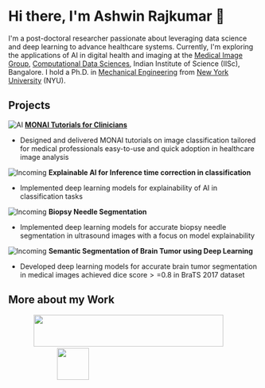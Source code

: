 # Hi there, I'm Ashwin Rajkumar 👋

<!--
**rashwinr/rashwinr** is a ✨ _special_ ✨ repository because its `README.md` (this file) appears on your GitHub profile.

Here are some ideas to get you started:

- 🔭 I’m currently working on ...
- 🌱 I’m currently learning ...
- 👯 I’m looking to collaborate on ...
- 🤔 I’m looking for help with ...
- 💬 Ask me about ...
- 📫 How to reach me: ...
- 😄 Pronouns: ...
- ⚡ Fun fact: ...
-->
I'm a post-doctoral researcher passionate about leveraging data science and deep learning to advance healthcare systems. Currently, I'm exploring the applications of AI in digital health and imaging at the [Medical Image Group](https://cds.iisc.ac.in/faculty/yalavarthy/MIG/People.html), [Computational Data Sciences](https://cds.iisc.ac.in/), Indian Institute of Science (IISc), Bangalore. I hold a Ph.D. in [Mechanical Engineering](http://mechatronics.engineering.nyu.edu/) from [New York University](https://engineering.nyu.edu/) (NYU). 

## Projects
![AI](https://img.shields.io/badge/AI-Tutorials-blue) **[MONAI Tutorials for Clinicians](https://github.com/rashwinr/MONAI_tutorials)**
      
- Designed and delivered MONAI tutorials on image classification tailored for medical professionals easy-to-use and quick adoption in healthcare image analysis
     
![Incoming](https://img.shields.io/badge/Status-Incoming-blue) **Explainable AI for Inference time correction in classification**
      
-  Implemented deep learning models for explainability of AI in classification tasks
     
![Incoming](https://img.shields.io/badge/Status-Incoming-blue) **Biopsy Needle Segmentation**
      
-  Implemented deep learning models for accurate biopsy needle segmentation in ultrasound images with a focus on model explainability
     
![Incoming](https://img.shields.io/badge/Status-Incoming-blue) **Semantic Segmentation of Brain Tumor using Deep Learning**
      
- Developed deep learning models for accurate brain tumor segmentation in medical images achieved dice score$>=$0.8 in BraTS 2017 dataset

## More about my Work
<!--
## Publications & Patents
* **Author of 2+ journal publications, 8 conference papers, and contributor to 3 patent applications.** 
![Awesome](https://img.shields.io/badge/Awesome-YES-brightgreen) 



* **Technology Translation of Medical Devices:** [Link to publications or presentations (if available)] -  My Ph.D. dissertation focused on the translation of innovative medical devices from research to clinical practice.
* **(Add other relevant projects from your CV or personal portfolio)**
* **(Consider adding links to your Google Scholar profile or specific publications)**
## Experience
* **Research Scientist** at Indian Institute of Science (IISc), Bangalore
* **Post-doctoral Researcher** at Indian Institute of Science (IISc), Bangalore
* **Principal Consultant** at Om Raaj Solar & Wind Power
* **Software Consultant** at SC Associates PC, NYC
* **Teaching/Research Assistant** at New York University
* **Assistant Design Engineer** at MECON LIMITED, Bangalore

## Education
* **Ph.D. in Mechanical Engineering** - New York University (NYU)
* **M.S. in Mechanical Engineering** - New York University (NYU)
* **B.Tech. in Mechanical Engineering** - NIT Trichy

## Awards & Recognition
* **Smartgun Design Challenge Winner** - Brooklyn Borough President
* **E-Team Grant (Stage I & II) Awardee** - VentureWell
* **BioMedical Engineering Idea Award Winner** - VentureWell
* **Best PhD Qualifying Performance** - New York University

## Skills
* **Programming Languages:** Python
* **Libraries & Frameworks:** pandas, matplotlib, NumPy, scikit-learn, PyTorch, MONAI
* **Tools:** Linux, MS Office Suite, MATLAB, SolidWorks, Eagle, DFMA, AutoCAD, Arduino, Propeller, Raspberry Pi
* **Domains:** Image processing, computer vision, machine learning, deep learning, medical image analysis (CT, Ultrasound, MRI), AI explainability, embedded systems, robotics, data analysis, statistical analysis, data visualization

-->
&nbsp;&nbsp;&nbsp;&nbsp;&nbsp;&nbsp;&nbsp;&nbsp;&nbsp;&nbsp;&nbsp;&nbsp;
<a href="https://scholar.google.com/citations?user=FJXcZW0AAAAJ">
  <img src="https://scholar.google.com/intl/en/scholar/images/1x/scholar_logo_64dp.png" width="381px" height="64px"/>
</a> 
&nbsp;&nbsp;&nbsp;&nbsp;&nbsp;&nbsp;&nbsp;&nbsp;&nbsp;&nbsp;&nbsp;&nbsp;&nbsp;&nbsp;&nbsp;&nbsp;&nbsp;&nbsp;&nbsp;&nbsp;&nbsp;&nbsp;&nbsp;&nbsp;
<a href="https://www.linkedin.com/in/ashwin-rajkumar/">
  <img src="https://pngimg.com/uploads/linkedIn/linkedIn_PNG7.png" width="64px" height="64px"/>
</a>
